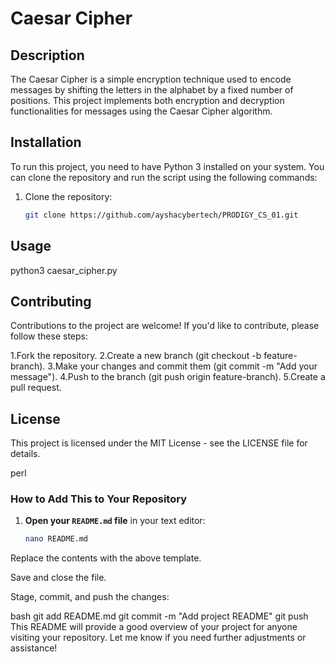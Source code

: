 # Caesar Cipher

## Description
The Caesar Cipher is a simple encryption technique used to encode messages by shifting the letters in the alphabet by a fixed number of positions. This project implements both encryption and decryption functionalities for messages using the Caesar Cipher algorithm.

## Installation
To run this project, you need to have Python 3 installed on your system. You can clone the repository and run the script using the following commands:

1. Clone the repository:
   ```bash
   git clone https://github.com/ayshacybertech/PRODIGY_CS_01.git

## Usage
python3 caesar_cipher.py

## Contributing
Contributions to the project are welcome! If you'd like to contribute, please follow these steps:

1.Fork the repository.
2.Create a new branch (git checkout -b feature-branch).
3.Make your changes and commit them (git commit -m "Add your message").
4.Push to the branch (git push origin feature-branch).
5.Create a pull request.

## License
This project is licensed under the MIT License - see the LICENSE file for details.

perl

### How to Add This to Your Repository

1. **Open your `README.md` file** in your text editor:
   ```bash
   nano README.md
Replace the contents with the above template.

Save and close the file.

Stage, commit, and push the changes:

bash
git add README.md
git commit -m "Add project README"
git push
This README will provide a good overview of your project for anyone visiting your repository. Let me know if you need further adjustments or assistance!








